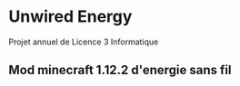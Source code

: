 # Unwired Energy
Projet annuel de Licence 3 Informatique

## Mod minecraft 1.12.2 d'energie sans fil
